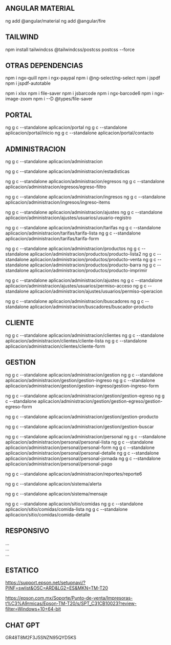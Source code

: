 ## ANGULAR MATERIAL
ng add @angular/material
ng add @angular/fire

## TAILWIND
npm install tailwindcss @tailwindcss/postcss postcss --force

## OTRAS DEPENDENCIAS
npm i ngx-quill
npm i ngx-paypal
npm i @ng-select/ng-select
npm i jspdf
npm i jspdf-autotable

npm i xlsx
npm i file-saver
npm i jsbarcode
npm i ngx-barcode6
npm i ngx-image-zoom
npm i --D @types/file-saver



## PORTAL
ng g c --standalone aplicacion/portal
ng g c --standalone aplicacion/portal/inicio
ng g c --standalone aplicacion/portal/contacto


## ADMINISTRACION
ng g c --standalone aplicacion/administracion

ng g c --standalone aplicacion/administracion/estadisticas


ng g c --standalone aplicacion/administracion/egresos
ng g c --standalone aplicacion/administracion/egresos/egreso-filtro

ng g c --standalone aplicacion/administracion/ingresos
ng g c --standalone aplicacion/administracion/ingresos/ingreso-items



ng g c --standalone aplicacion/administracion/ajustes
ng g c --standalone aplicacion/administracion/ajustes/usuarios/usuario-registro



ng g c --standalone aplicacion/administracion/tarifas
ng g c --standalone aplicacion/administracion/tarifas/tarifa-lista
ng g c --standalone aplicacion/administracion/tarifas/tarifa-form


ng g c --standalone aplicacion/administracion/productos
ng g c --standalone aplicacion/administracion/productos/producto-lista2
ng g c --standalone aplicacion/administracion/productos/producto-venta
ng g c --standalone aplicacion/administracion/productos/producto-barra
ng g c --standalone aplicacion/administracion/productos/producto-imprimir

ng g c --standalone aplicacion/administracion/ajustes
ng g c --standalone aplicacion/administracion/ajustes/usuarios/permiso-acceso
ng g c --standalone aplicacion/administracion/ajustes/usuarios/permiso-operacion

ng g c --standalone aplicacion/administracion/buscadores
ng g c --standalone aplicacion/administracion/buscadores/buscador-producto

## CLIENTE
ng g c --standalone aplicacion/administracion/clientes
ng g c --standalone aplicacion/administracion/clientes/cliente-lista
ng g c --standalone aplicacion/administracion/clientes/cliente-form

## GESTION
ng g c --standalone aplicacion/administracion/gestion
ng g c --standalone aplicacion/administracion/gestion/gestion-ingreso
ng g c --standalone aplicacion/administracion/gestion/gestion-ingreso/gestion-ingreso-form

ng g c --standalone aplicacion/administracion/gestion/gestion-egreso
ng g c --standalone aplicacion/administracion/gestion/gestion-egreso/gestion-egreso-form

ng g c --standalone aplicacion/administracion/gestion/gestion-producto

ng g c --standalone aplicacion/administracion/gestion/gestion-buscar

ng g c --standalone aplicacion/administracion/personal
ng g c --standalone aplicacion/administracion/personal/personal-lista
ng g c --standalone aplicacion/administracion/personal/personal-form
ng g c --standalone aplicacion/administracion/personal/personal-detalle
ng g c --standalone aplicacion/administracion/personal/personal-jornada
ng g c --standalone aplicacion/administracion/personal/personal-pago

ng g c --standalone aplicacion/administracion/reportes/reporte6

ng g c --standalone aplicacion/sistema/alerta

ng g c --standalone aplicacion/sistema/mensaje


ng g c --standalone aplicacion/sitio/comidas
ng g c --standalone aplicacion/sitio/comidas/comida-lista
ng g c --standalone aplicacion/sitio/comidas/comida-detalle




## RESPONSIVO
<div class="flex flex-wrap -mx-2">
    <div class="w-full md:w-1/2 px-2">
    </div>
    <div class="w-full md:w-1/2 px-2">
    </div>
</div>

<div class="flex flex-wrap w-full">
  <div class="basis-full sm:basis-[20%] px-2"> ... </div>
  <div class="basis-full sm:basis-[30%] px-2"> ... </div>
  <div class="basis-full sm:basis-[50%] px-2"> ... </div>
</div>


## ESTATICO
<div class="flex">
    <div class="w-1/2 px-2">
        <!-- Contenido de la columna 1 -->
    </div>
    <div class="w-1/2 px-2">
        <!-- Contenido de la columna 2 -->
    </div>
</div>

<div class="flex flex-wrap w-full">
  <div class="basis-[20%] px-2">
    <!-- Columna 1 (20%) -->
  </div>
  <div class="basis-[30%] px-2">
    <!-- Columna 2 (30%) -->
  </div>
  <div class="basis-[50%] px-2">
    <!-- Columna 3 (50%) -->
  </div>
</div>




https://support.epson.net/setupnavi/?PINF=swlist&OSC=ARD&LG2=ES&MKN=TM-T20

https://epson.com.mx/Soporte/Punto-de-venta/Impresoras-t%C3%A9rmicas/Epson-TM-T20/s/SPT_C31CB10023?review-filter=Windows+10+64-bit


## CHAT GPT

GR48T8M2F3J5SNZN95QYD5KS